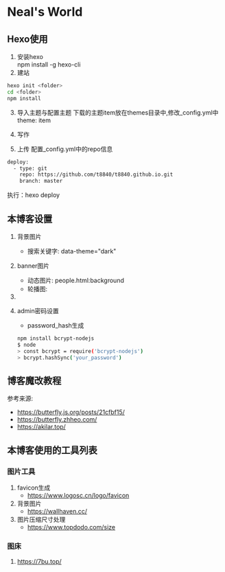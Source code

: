# Neal's World

## Hexo使用
1. 安装hexo  
npm install -g hexo-cli  
2. 建站
```sh
hexo init <folder>
cd <folder>
npm install
```
3. 导入主题与配置主题
下载的主题item放在themes目录中,修改_config.yml中theme: item

4. 写作

5. 上传
配置_config.yml中的repo信息
```sh
deploy:
  - type: git
    repo: https://github.com/t8840/t8840.github.io.git
    branch: master
```
执行：hexo deploy

## 本博客设置
1. 背景图片
    - 搜索关键字: data-theme="dark"
2. banner图片
    - 动态图片: people.html:background
    - 轮播图:
3.     

4. admin密码设置
    - password_hash生成
    ```sh
    npm install bcrypt-nodejs
    $ node
    > const bcrypt = require('bcrypt-nodejs')
    > bcrypt.hashSync('your_password')
    ```

## 博客魔改教程
参考来源:
- https://butterfly.js.org/posts/21cfbf15/
- https://butterfly.zhheo.com/
- https://akilar.top/


## 本博客使用的工具列表
### 图片工具
1. favicon生成  
    - https://www.logosc.cn/logo/favicon
2. 背景图片
    - https://wallhaven.cc/
3. 图片压缩尺寸处理
    - https://www.topdodo.com/size    
### 图床
1. https://7bu.top/

